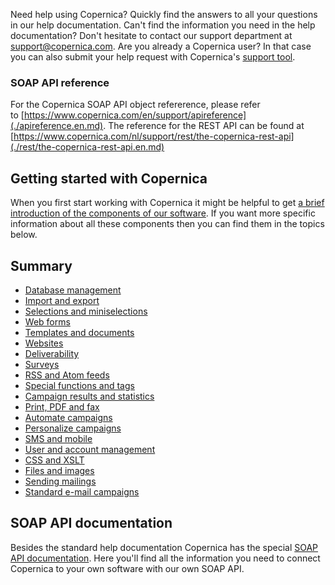Need help using Copernica? Quickly find the answers to all your
questions in our help documentation. Can't find the information you need
in the help documentation? Don't hesitate to contact our support
department at
[support@copernica.com](mailto:support@copernica.com "support@copernica.com").
Are you already a Copernica user? In that case you can also submit your
help request with Copernica's [support
tool](./tickets.en.md "Support tool").

### SOAP API reference

For the Copernica SOAP API object refererence, please refer
to [https://www.copernica.com/en/support/apireference](./apireference.en.md).
The reference for the REST API can be found at
[https://www.copernica.com/nl/support/rest/the-copernica-rest-api](./rest/the-copernica-rest-api.en.md)

Getting started with Copernica
------------------------------

When you first start working with Copernica it might be helpful to get
[a brief introduction of the components of our
software](./getting-started-a-brief-overview-of-the-software).
If you want more specific information about all these components then
you can find them in the topics below.

Summary
-------

-   [Database
    management](./database-management.en.md)
-   [Import and
    export](./import-and-export.en.md)
-   [Selections and
    miniselections](./selections-and-miniselections.en.md)
-   [Web forms](./web-forms.en.md)
-   [Templates and
    documents](./templates-and-documents.en.md)
-   [Websites](./websites.en.md)
-   [Deliverability](./deliverability.en.md)
-   [Surveys](./surveys.en.md)
-   [RSS and Atom
    feeds](./rss-and-atom-feeds.en.md)
-   [Special functions and
    tags](./special-functions-and-tags.en.md)
-   [Campaign results and
    statistics](./campaign-results-and-statistics.en.md)
-   [Print, PDF and
    fax](http://www.copernica.com/en/blog/print-pdf-and-fax.en.md)
-   [Automate
    campaigns](./automate-campaigns.en.md)
-   [Personalize
    campaigns](./personalize-campaigns.en.md)
-   [SMS and mobile](./sms-and-mobile.en.md)
-   [User and account
    management](./user-and-account-management.en.md)
-   [CSS and XSLT](./css-and-xslt.en.md)
-   [Files and
    images](./files-and-images.en.md)
-   [Sending
    mailings](./sending-mailings.en.md)
-   [Standard e-mail
    campaigns](https://www.copernica.com/en/blog/standard-email-campaigns.en.md)

SOAP API documentation
----------------------

Besides the standard help documentation Copernica has the special [SOAP
API
documentation](./soap-api-documentation.en.md).
Here you'll find all the information you need to connect Copernica to
your own software with our own SOAP API.
